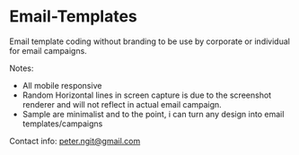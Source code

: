 # Email-Templates
Email template coding without branding to be use by corporate or individual for email campaigns.

Notes:
- All mobile responsive
- Random Horizontal lines in screen capture is due to the screenshot renderer and will not reflect in actual email campaign.
- Sample are minimalist and to the point, i can turn any design into email templates/campaigns

Contact info: peter.ngit@gmail.com


